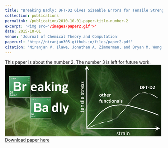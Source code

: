 ```yaml
---
title: "Breaking Badly: DFT-D2 Gives Sizeable Errors for Tensile Strengths in Palladium-Hydride Solids"
collection: publications
permalink: /publication/2010-10-01-paper-title-number-2
excerpt: '<img src='/images/paper2.gif'>'
date: 2015-10-01
venue: 'Journal of Chemical Theory and Computation'
paperurl: 'http://niranjan305.github.io/files/paper2.pdf'
citation: 'Niranjan V. Ilawe, Jonathan A. Zimmerman, and Bryan M. Wong (2015). &quot;Breaking Badly: DFT-D2 Gives Sizeable Errors for Tensile Strengths in Palladium-Hydride Solids.&quot; <i>Journal of Chemical Theory and Computation</i>. 11, 5426.'
---
```

This paper is about the number 2. The number 3 is left for future work.
<br/><img src='/images/paper2.gif'><br/>
[Download paper here](http://academicpages.github.io/files/paper2.pdf)

